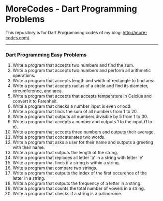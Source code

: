 # MoreCodes - Dart Programming Problems
This repository is for Dart Programming codes of my blog: http://more-codes.com/

- - - -
### Dart Programming Easy Problems

1. Write a program that accepts two numbers and find the sum.
2. Write a program that accepts two numbers and perform all arithmetic operations.
3. Write a program that accepts length and width of rectangle to find area.
4. Write a program that accepts radius of a circle and find its
 diameter, circumference, and area.
5. Write a program that accepts that accepts temperature in Celcius and
 convert it to Farenheit.
6. Write a program that checks a number input is even or odd.
7. Write a program that finds the sum of all numbers from 1 to 20.
8. Write a program that outputs all numbers divisible by 5 from 1 to 30.
9. Write a program that accepts a number and outputs 1 to the input (1 to n).
10. Write a program that accepts three numbers and outputs their average.
11. Write a program that concatenates two words.
12. Write a program that asks a user for their name and outputs a greeting with their name.
13. Write a program that outputs the length of the string.
14. Write a program that replaces all letter 'a' in a string with letter 'e'
15. Write a program that finds if a string is within a string.
16. Write a program that compare two strings.
17. Write a program that outputs the index of the first occurence of the letter in a string.
18. Write a program that outputs the frequency of a letter in a string.
19. Write a program that counts the total number of vowels in a string.
20. Write a program that checks if a string is a palindrome.
